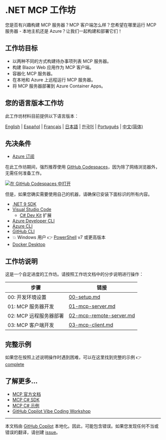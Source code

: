 # .NET MCP 工作坊

您是否有兴趣构建 MCP 服务器？MCP 客户端怎么样？您希望在哪里运行 MCP 服务器 - 本地主机还是 Azure？让我们一起构建和部署它们！

## 工作坊目标

- 以两种不同的方式构建待办事项列表 MCP 服务器。
- 构建 Blazor Web 应用作为 MCP 客户端。
- 容器化 MCP 服务器。
- 在本地和 Azure 上远程运行 MCP 服务器。
- 将 MCP 服务器部署到 Azure Container Apps。

## 您的语言版本工作坊

此工作坊材料目前提供以下语言版本：

[English](../../README.md) | [Español](../es-es/) | [Français](../fr-fr/) | [日本語](../ja-jp/) | [한국어](../ko-kr/) | [Português](../pt-br/) | [中文(简体)](./README.md)

## 先决条件

- [Azure 订阅](https://azure.microsoft.com/free)

在此工作坊期间，强烈推荐使用 [GitHub Codespaces](https://docs.github.com/codespaces/about-codespaces/what-are-codespaces)，因为除了网络浏览器外，无需任何准备工作。

[![在 GitHub Codespaces 中打开](https://github.com/codespaces/badge.svg)](https://codespaces.new/Azure-Samples/mcp-workshop-dotnet)

但是，如果您确实需要使用自己的机器，请确保已安装下面标识的所有内容。

- [.NET 9 SDK](https://dotnet.microsoft.com/download/dotnet/9.0)
- [Visual Studio Code](https://code.visualstudio.com)
  - [C# Dev Kit](https://marketplace.visualstudio.com/items?itemName=ms-dotnettools.csdevkit) 扩展
- [Azure Developer CLI](https://learn.microsoft.com/azure/developer/azure-developer-cli/overview)
- [Azure CLI](https://learn.microsoft.com/cli/azure/what-is-azure-cli)
- [GitHub CLI](https://docs.github.com/github-cli/github-cli/about-github-cli)
- 💥 Windows 用户 👉 [PowerShell](https://learn.microsoft.com/powershell/scripting/overview) v7 或更高版本
- [Docker Desktop](https://docs.docker.com/desktop/)

## 工作坊说明

这是一个自定进度的工作坊。请按照工作坊文档中的分步说明进行操作：

| 步骤                              | 链接                                                      |
|-----------------------------------|-----------------------------------------------------------|
| 00: 开发环境设置 | [00-setup.md](./docs/00-setup.md)                         |
| 01: MCP 服务器开发        | [01-mcp-server.md](./docs/01-mcp-server.md)               |
| 02: MCP 远程服务器部署  | [02-mcp-remote-server.md](./docs/02-mcp-remote-server.md) |
| 03: MCP 客户端开发        | [03-mcp-client.md](./docs/03-mcp-client.md)               |

## 完整示例

如果您在按照上述说明操作时遇到困难，可以在这里找到完整的示例 👉 [complete](./complete/)

## 了解更多...

- [MCP 官方文档](https://modelcontextprotocol.io/)
- [MCP C# SDK](https://github.com/modelcontextprotocol/csharp-sdk)
- [MCP C# 示例](https://github.com/microsoft/mcp-dotnet-samples)
- [GitHub Copilot Vibe Coding Workshop](https://github.com/microsoft/github-copilot-vibe-coding-workshop)

---

本文档由 [GitHub Copilot](https://docs.github.com/copilot/about-github-copilot/what-is-github-copilot) 本地化。因此，可能包含错误。如果您发现任何不当或错误的翻译，请创建 [issue](../../../../issues)。